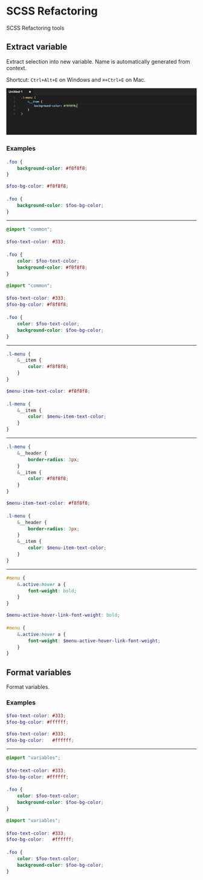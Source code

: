 # SCSS Refactoring

SCSS Refactoring tools

## Extract variable

Extract selection into new variable. Name is automatically generated from context.

Shortcut: `Ctrl+Alt+E` on Windows and `⌘+Ctrl+E` on Mac.

![preview](https://github.com/bancek/vscode-scss-refactoring/raw/master/preview.gif)

### Examples

```scss
.foo {
    background-color: #f8f8f8;
}
```
```scss
$foo-bg-color: #f8f8f8;

.foo {
    background-color: $foo-bg-color;
}
```

***

```scss
@import "common";

$foo-text-color: #333;

.foo {
    color: $foo-text-color;
    background-color: #f8f8f8;
}
```
```scss
@import "common";

$foo-text-color: #333;
$foo-bg-color: #f8f8f8;

.foo {
    color: $foo-text-color;
    background-color: $foo-bg-color;
}
```

***

```scss
.l-menu {
    &__item {
        color: #f8f8f8;
    }
}
```
```scss
$menu-item-text-color: #f8f8f8;

.l-menu {
    &__item {
        color: $menu-item-text-color;
    }
}
```

***

```scss
.l-menu {
    &__header {
        border-radius: 3px;
    }
    &__item {
        color: #f8f8f8;
    }
}
```
```scss
$menu-item-text-color: #f8f8f8;

.l-menu {
    &__header {
        border-radius: 3px;
    }
    &__item {
        color: $menu-item-text-color;
    }
}
```

***

```scss
#menu {
    &.active:hover a {
        font-weight: bold;
    }
}
```
```scss
$menu-active-hover-link-font-weight: bold;

#menu {
    &.active:hover a {
        font-weight: $menu-active-hover-link-font-weight;
    }
}
```

## Format variables

Format variables.

### Examples

```scss
$foo-text-color: #333;
$foo-bg-color: #ffffff;
```
```scss
$foo-text-color: #333;
$foo-bg-color:   #ffffff;
```

***

```scss
@import "variables";

$foo-text-color: #333;
$foo-bg-color: #ffffff;

.foo {
    color: $foo-text-color;
    background-color: $foo-bg-color;
}
```
```scss
@import "variables";

$foo-text-color: #333;
$foo-bg-color:   #ffffff;

.foo {
    color: $foo-text-color;
    background-color: $foo-bg-color;
}
```
